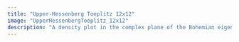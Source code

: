 ```yaml
---
title: "Upper-Hessenberg Toeplitz 12x12"
image: "UpperHessenbergToeplitz_12x12"
description: "A density plot in the complex plane of the Bohemian eigenvalues of a sample of 50 million 12x12 upper Hessenberg matrices with a Toeplitz structure. The entries are sampled from {-1, 0, 1}. Color represents the eigenvalue density and the plot is viewed on [-4-4i, 4+4i]. Real eigenvalues have been omitted from this plot."
---
```

